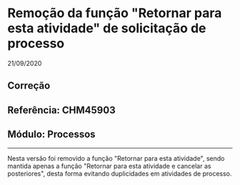 # Remoção da função "Retornar para esta atividade" de solicitação de processo
21/09/2020
## Correção
## Referência: CHM45903
## Módulo: Processos
***

Nesta versão foi removido a função "Retornar para esta atividade", sendo mantida apenas a função "Retornar para esta atividade e cancelar as posteriores", desta forma evitando duplicidades em atividades de processo.